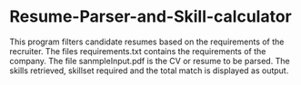 # Resume-Parser-and-Skill-calculator
This program filters candidate resumes based on the requirements of the recruiter. The files requirements.txt contains the requirements of the company.
The file sanmpleInput.pdf is the CV or resume to be parsed. The skills retrieved, skillset required and the total match is displayed as output. 
